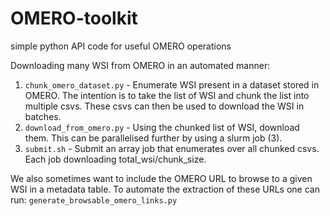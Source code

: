 # OMERO-toolkit
simple python API code for useful OMERO operations

Downloading many WSI from OMERO in an automated manner:

1. `chunk_omero_dataset.py` - Enumerate WSI present in a dataset stored in OMERO. The intention is to take the list of WSI and chunk the list into multiple csvs. These csvs can then be used to download the WSI in batches.
2. `download_from_omero.py` - Using the chunked list of WSI, download them. This can be parallelised further by using a slurm job (3).
3. `submit.sh` - Submit an array job that enumerates over all chunked csvs. Each job downloading total_wsi/chunk_size.

We also sometimes want to include the OMERO URL to browse to a given WSI in a metadata table. To automate the extraction of these URLs one can run:
`generate_browsable_omero_links.py`
